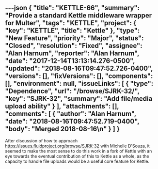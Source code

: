 ---json
{
  "title": "KETTLE-66",
  "summary": "Provide a standard Kettle middleware wrapper for Multer",
  "tags": "KETTLE",
  "project": {
    "key": "KETTLE",
    "title": "Kettle"
  },
  "type": "New Feature",
  "priority": "Major",
  "status": "Closed",
  "resolution": "Fixed",
  "assignee": "Alan Harnum",
  "reporter": "Alan Harnum",
  "date": "2017-12-14T13:13:14.276-0500",
  "updated": "2018-08-16T09:47:52.726-0400",
  "versions": [],
  "fixVersions": [],
  "components": [],
  "environment": null,
  "issueLinks": [
    {
      "type": "Dependence",
      "url": "/browse/SJRK-32/",
      "key": "SJRK-32",
      "summary": "Add file/media upload ability"
    }
  ],
  "attachments": [],
  "comments": [
    {
      "author": "Alan Harnum",
      "date": "2018-08-16T09:47:52.719-0400",
      "body": "Merged 2018-08-16\n"
    }
  ]
}
---
After discussion of how to approach <https://issues.fluidproject.org/browse/SJRK-32> with Michelle D'Souza, it seemed to make the most sense to do this work in a fork of Kettle with an eye towards the eventual contribution of this to Kettle as a whole, as the capacity to handle file uploads would be a useful core feature for Kettle.

        